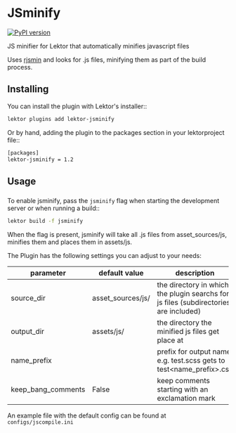 # JSminify
[![PyPI version](https://badge.fury.io/py/lektor-jsminify.svg)](https://badge.fury.io/py/lektor-jsminify)

JS minifier for Lektor that automatically minifies javascript files

Uses [rjsmin](https://pypi.org/project/rjsmin/)  and looks for .js files,
minifying them as part of the build process.

## Installing

You can install the plugin with Lektor's installer::
```bash
lektor plugins add lektor-jsminify
```

Or by hand, adding the plugin to the packages section in your lektorproject file::
```bash
[packages]
lektor-jsminify = 1.2
```

## Usage
#####

To enable jsminify, pass the `jsminify` flag when starting the development
server or when running a build::
```bash
lektor build -f jsminify
```

When the flag is present, jsminify will take all .js files from asset_sources/js, minifies them and places them
in assets/js.


The Plugin has the following settings you can adjust to your needs:

|parameter      |default value      |description                                                                                       |
|---------------|-------------------|--------------------------------------------------------------------------------------------------|
|source_dir     |asset_sources/js/| the directory in which the plugin searchs for js files (subdirectories are included)           |
|output_dir     |assets/js/        | the directory the minified js files get place at                                                |
|name_prefix      |                  | prefix for output name e.g. test.scss gets to test<name_prefix>.css                                                                         |
|keep_bang_comments|False              | keep comments starting with an exclamation mark                                                     |

An example file with the default config can be found at `configs/jscompile.ini`
